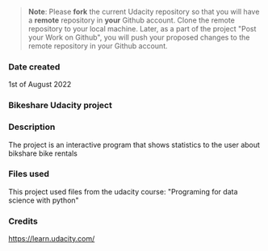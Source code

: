 >**Note**: Please **fork** the current Udacity repository so that you will have a **remote** repository in **your** Github account. Clone the remote repository to your local machine. Later, as a part of the project "Post your Work on Github", you will push your proposed changes to the remote repository in your Github account.

### Date created
1st of August 2022

### Bikeshare Udacity project


### Description
The project is an interactive program that shows statistics to the user about bikshare bike rentals

### Files used
This project used files from the udacity course: "Programing for data science with python"

### Credits
https://learn.udacity.com/

